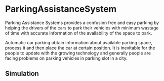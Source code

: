 # ParkingAssistanceSystem

Parking Assistance Systems provides a confusion free and easy parking by helping the drivers of the cars to park their vehicles with minimum wastage of time with accurate information of the availability of the space to park.


Automatic car parking obtain information about available parking space, process it and then place the car at certain position. It is inevitable for the people to update with the growing technology and generally people are facing problems on parking vehicles in parking slot in a city.

## Simulation
